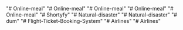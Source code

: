 "# Online-meal" 
"# Online-meal" 
"# Online-meal" 
"# Online-meal" 
"# Online-meal" 
"# Shortyfy" 
"# Natural-disaster" 
"# Natural-disaster" 
"# dum" 
"# Flight-Ticket-Booking-System" 
"# Airlines" 
"# Airlines" 
